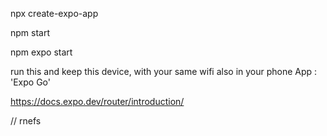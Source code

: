 npx create-expo-app

npm start

npm expo start

run this and keep this device, with your same wifi also in your phone App : 'Expo Go'

https://docs.expo.dev/router/introduction/

// rnefs
